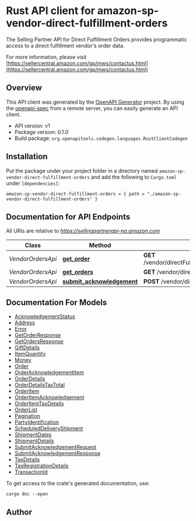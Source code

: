 # Rust API client for amazon-sp-vendor-direct-fulfillment-orders

The Selling Partner API for Direct Fulfillment Orders provides programmatic access to a direct fulfillment vendor's order data.

For more information, please visit [https://sellercentral.amazon.com/gp/mws/contactus.html](https://sellercentral.amazon.com/gp/mws/contactus.html)

## Overview

This API client was generated by the [OpenAPI Generator](https://openapi-generator.tech) project.  By using the [openapi-spec](https://openapis.org) from a remote server, you can easily generate an API client.

- API version: v1
- Package version: 0.1.0
- Build package: `org.openapitools.codegen.languages.RustClientCodegen`

## Installation

Put the package under your project folder in a directory named `amazon-sp-vendor-direct-fulfillment-orders` and add the following to `Cargo.toml` under `[dependencies]`:

```
amazon-sp-vendor-direct-fulfillment-orders = { path = "./amazon-sp-vendor-direct-fulfillment-orders" }
```

## Documentation for API Endpoints

All URIs are relative to *https://sellingpartnerapi-na.amazon.com*

Class | Method | HTTP request | Description
------------ | ------------- | ------------- | -------------
*VendorOrdersApi* | [**get_order**](docs/VendorOrdersApi.md#get_order) | **GET** /vendor/directFulfillment/orders/v1/purchaseOrders/{purchaseOrderNumber} | 
*VendorOrdersApi* | [**get_orders**](docs/VendorOrdersApi.md#get_orders) | **GET** /vendor/directFulfillment/orders/v1/purchaseOrders | 
*VendorOrdersApi* | [**submit_acknowledgement**](docs/VendorOrdersApi.md#submit_acknowledgement) | **POST** /vendor/directFulfillment/orders/v1/acknowledgements | 


## Documentation For Models

 - [AcknowledgementStatus](docs/AcknowledgementStatus.md)
 - [Address](docs/Address.md)
 - [Error](docs/Error.md)
 - [GetOrderResponse](docs/GetOrderResponse.md)
 - [GetOrdersResponse](docs/GetOrdersResponse.md)
 - [GiftDetails](docs/GiftDetails.md)
 - [ItemQuantity](docs/ItemQuantity.md)
 - [Money](docs/Money.md)
 - [Order](docs/Order.md)
 - [OrderAcknowledgementItem](docs/OrderAcknowledgementItem.md)
 - [OrderDetails](docs/OrderDetails.md)
 - [OrderDetailsTaxTotal](docs/OrderDetailsTaxTotal.md)
 - [OrderItem](docs/OrderItem.md)
 - [OrderItemAcknowledgement](docs/OrderItemAcknowledgement.md)
 - [OrderItemTaxDetails](docs/OrderItemTaxDetails.md)
 - [OrderList](docs/OrderList.md)
 - [Pagination](docs/Pagination.md)
 - [PartyIdentification](docs/PartyIdentification.md)
 - [ScheduledDeliveryShipment](docs/ScheduledDeliveryShipment.md)
 - [ShipmentDates](docs/ShipmentDates.md)
 - [ShipmentDetails](docs/ShipmentDetails.md)
 - [SubmitAcknowledgementRequest](docs/SubmitAcknowledgementRequest.md)
 - [SubmitAcknowledgementResponse](docs/SubmitAcknowledgementResponse.md)
 - [TaxDetails](docs/TaxDetails.md)
 - [TaxRegistrationDetails](docs/TaxRegistrationDetails.md)
 - [TransactionId](docs/TransactionId.md)


To get access to the crate's generated documentation, use:

```
cargo doc --open
```

## Author



